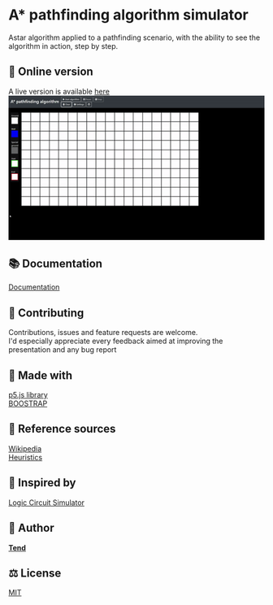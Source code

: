 # A* pathfinding algorithm simulator
Astar algorithm applied to a pathfinding scenario, with the ability to see the algorithm in action, step by step.
 
## :red_circle: Online version
A live version is available [here](https://drendog.github.io/Logic-Circuit-Simulator/)<br>
![](graphic/demo.gif)
 
## :books: Documentation
[Documentation](doc/DOC.md)

## 🤝 Contributing

Contributions, issues and feature requests are welcome.<br>
I'd especially appreciate every feedback aimed at improving the presentation and any bug report

## :wrench: Made with
[p5.js library](https://github.com/processing/p5.js)<br>
[BOOSTRAP](https://getbootstrap.com/)

## :book: Reference sources

[Wikipedia](https://en.wikipedia.org/wiki/A*_search_algorithm)<br>
[Heuristics](http://theory.stanford.edu/~amitp/GameProgramming/Heuristics.html)

## :thought_balloon: Inspired by
[Logic Circuit Simulator](https://github.com/drendog/Logic-Circuit-Simulator)

## 👤 Author

**[Tend](https://github.com/TendTo)**

## :balance_scale: License

[MIT](https://choosealicense.com/licenses/mit/)
